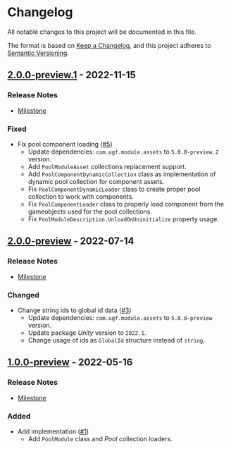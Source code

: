 # Changelog

All notable changes to this project will be documented in this file.

The format is based on [Keep a Changelog](https://keepachangelog.com/en/1.0.0/),
and this project adheres to [Semantic Versioning](https://semver.org/spec/v2.0.0.html).

## [2.0.0-preview.1](https://github.com/unity-game-framework/ugf-module-pool/releases/tag/2.0.0-preview.1) - 2022-11-15  

### Release Notes

- [Milestone](https://github.com/unity-game-framework/ugf-module-pool/milestone/3?closed=1)  
    

### Fixed

- Fix pool component loading ([#5](https://github.com/unity-game-framework/ugf-module-pool/issues/5))  
    - Update dependencies: `com.ugf.module.assets` to `5.0.0-preview.2` version.
    - Add `PoolModuleAsset` collections replacement support.
    - Add `PoolComponentDynamicCollection` class as implementation of dynamic pool collection for component assets.
    - Fix `PoolComponentDynamicLoader` class to create proper pool collection to work with components.
    - Fix `PoolComponentLoader` class to properly load component from the gameobjects used for the pool collections.
    - Fix `PoolModuleDescription.UnloadOnUninitialize` property usage.

## [2.0.0-preview](https://github.com/unity-game-framework/ugf-module-pool/releases/tag/2.0.0-preview) - 2022-07-14  

### Release Notes

- [Milestone](https://github.com/unity-game-framework/ugf-module-pool/milestone/2?closed=1)  
    

### Changed

- Change string ids to global id data ([#3](https://github.com/unity-game-framework/ugf-module-pool/issues/3))  
    - Update dependencies: `com.ugf.module.assets` to `5.0.0-preview` version.
    - Update package _Unity_ version to `2022.1`.
    - Change usage of ids as `GlobalId` structure instead of `string`.

## [1.0.0-preview](https://github.com/unity-game-framework/ugf-module-pool/releases/tag/1.0.0-preview) - 2022-05-16  

### Release Notes

- [Milestone](https://github.com/unity-game-framework/ugf-module-pool/milestone/1?closed=1)  
    

### Added

- Add implementation ([#1](https://github.com/unity-game-framework/ugf-module-pool/issues/1))  
    - Add `PoolModule` class and _Pool_ collection loaders.


